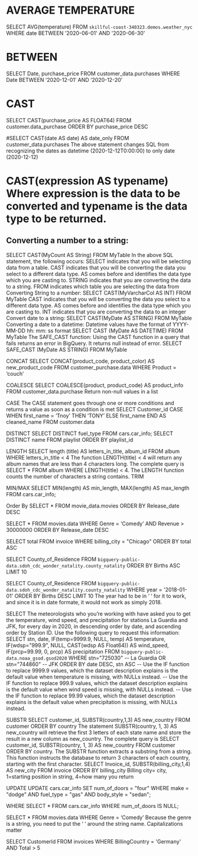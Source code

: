 # AVERAGE TEMPERATURE
SELECT AVG(temperature) 
FROM `skillful-coast-340323.demos.weather_nyc` 
WHERE date BETWEEN '2020-06-01' AND '2020-06-30'
 

# BETWEEN
SELECT
	Date, purchase_price
FROM customer_data.purchases
WHERE
	Date BETWEEN ‘2020-12-01’ AND ‘2020-12-20’

# CAST
SELECT
     CAST(purchase_price AS FLOAT64)
FROM customer.data_purchase
ORDER BY purchase_price DESC

#SELECT
    CAST(date AS date) AS date_only
FROM customer_data.purchases
The above statement changes SQL from recognizing the dates as datetime (2020-12-12T0:00:00) to only date (2020-12-12)

# CAST(expression AS typename)    Where expression is the data to be converted and typename is the data type to be returned.

## Converting a number to a string: 
SELECT CAST(MyCount AS String) FROM MyTable
In the above SQL statement, the following occurs: SELECT indicates that you will be selecting data from a table. CAST indicates that you will be converting the data you select to a different data type. AS comes before and identifies the data type which you are casting to. STRING indicates that you are converting the data to a string. FROM indicates which table you are selecting the data from
Converting String to a number:
SELECT CAST(MyVarcharCol AS INT) FROM MyTable
CAST indicates that you will be converting the data you select to a different data type. AS comes before and identifies the data type which you are casting to. INT indicates that you are converting the data to an integer
Convert date to a string:
SELECT CAST(MyDate AS STRING) FROM MyTable
Converting a date to a datetime: Datetime values have the format of YYYY-MM-DD hh: mm: ss format
SELECT CAST (MyDate AS DATETIME) FROM MyTable
The SAFE_CAST function: Using the CAST function in a query that fails returns an error in BigQuery. It returns null instead of error. 
SELECT SAFE_CAST (MyDate AS STRING) FROM MyTable
 
CONCAT
SELECT
	CONCAT(product_code, product_color) AS new_product_code
FROM customer_purchase.data
WHERE
	Product = ‘couch’

COALESCE
SELECT
	COALESCE(product, product_code) AS product_info
FROM customer_data.purchase
Return non-null values in a list

CASE
The CASE statement goes through one or more conditions and returns a value as soon as a condition is met
SELECT
	Customer_id
	CASE 
		WHEN first_name = ‘Tnoy’ THEN ‘TONY’
		ELSE first_name
		END AS cleaned_name
FROM customer.data
 
DISTINCT
SELECT  DISTINCT fuel_type
FROM cars.car_info;
SELECT DISTINCT name
FROM playlist
ORDER BY playlist_id

LENGTH
SELECT length (title) AS letters_in_title, album_id
FROM album
WHERE letters_in_title < 4
The function LENGTH(title) < 4 will return any album names that are less than 4 characters long. The complete query is SELECT * FROM album WHERE LENGTH(title) < 4. The LENGTH function counts the number of characters a string contains.
TRIM

MIN/MAX
SELECT
    MIN(length) AS min_length,
    MAX(length) AS max_length
FROM cars.car_info;



Order By
SELECT *
FROM movie_data.movies
ORDER BY Release_date DESC

SELECT * 
FROM movies.data
WHERE Genre = ‘Comedy’
AND Revenue >  30000000
ORDER BY Release_date DESC

SELECT total
FROM invoice
WHERE billing_city = "Chicago"
ORDER BY total ASC


SELECT County_of_Residence 
FROM `bigquery-public-data.sdoh_cdc_wonder_natality.county_natality` 
ORDER BY Births ASC 
LIMIT 10
 
SELECT County_of_Residence 
FROM `bigquery-public-data.sdoh_cdc_wonder_natality.county_natality` 
WHERE year = '2018-01-01'
ORDER BY Births DESC 
LIMIT 10
The year had to be in ‘ ‘ for it to work, and since it is in date formate, it would not work as simply 2018.
 

SELECT
The meteorologists who you’re working with have asked you to get the temperature, wind speed, and precipitation for stations La Guardia and JFK, for every day in 2020, in descending order by date, and ascending order by Station ID. Use the following query to request this information:
SELECT stn, date,
	IF(temp=9999.9, NULL, temp) AS temperature,
	IF(wdsp="999.9", NULL, CAST(wdsp AS Float64)) AS wind_speed,
	IF(prcp=99.99, 0, prcp) AS precipitation
FROM  `bigquery-public-data.noaa_gsod.gsod2020`
WHERE stn="725030" -- La Guardia
	OR stn="744860" -- JFK
ORDER BY  date DESC, stn ASC
-- Use the IF function to replace 9999.9 values, which the dataset description explains is the default value when temperature is missing, with NULLs instead.
-- Use the IF function to replace 999.9 values, which the dataset description explains is the default value when wind speed is missing, with NULLs instead. -- Use the IF function to replace 99.99 values, which the dataset description explains is the default value when precipitation is missing, with NULLs instead.
 
SUBSTR
SELECT  customer_id,
    SUBSTR(country,1,3) AS new_country
FROM customer
ORDER BY country
The statement SUBSTR(country, 1, 3) AS new_country will retrieve the first 3 letters of each state name and store the result in a new column as new_country. The complete query is SELECT customer_id, SUBSTR(country, 1, 3) AS new_country FROM customer ORDER BY country. The SUBSTR function extracts a substring from a string. This function instructs the database to return 3 characters of each country, starting with the first character. 
SELECT Invoice_id,
	SUBSTR(billing_city,1,4) AS new_city
FROM invoice
ORDER BY billing_city
Billing city= city, 1=starting position in string, 4=how many you return

UPDATE
UPDATE  cars.car_info
     SET num_of_doors = "four"
WHERE  make = "dodge" AND fuel_type = "gas" AND body_style = "sedan";

WHERE
SELECT   *
FROM   cars.car_info 
WHERE  num_of_doors IS NULL;

SELECT * 
FROM movies.data
WHERE Genre = ‘Comedy’
Because the genre is a string, you need to put the ‘ ‘ around the string name. Capitalizations matter

SELECT CustomerId
FROM invoices
WHERE BillingCountry = 'Germany' AND Total > 5
